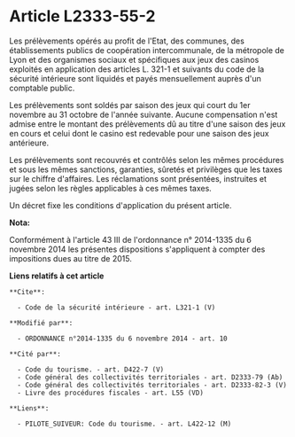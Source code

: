 # Article L2333-55-2

Les prélèvements opérés au profit de l'Etat, des communes, des établissements publics de coopération intercommunale, de la
métropole de Lyon et des organismes sociaux et spécifiques aux jeux des casinos exploités en application des articles L.
321-1 et suivants du code de la sécurité intérieure sont liquidés et payés mensuellement auprès d'un comptable public. 

Les prélèvements sont soldés par saison des jeux qui court du 1er novembre au 31 octobre de l'année suivante. Aucune
compensation n'est admise entre le montant des prélèvements dû au titre d'une saison des jeux en cours et celui dont le
casino est redevable pour une saison des jeux antérieure. 

Les prélèvements sont recouvrés et contrôlés selon les mêmes procédures et sous les mêmes sanctions, garanties, sûretés et
privilèges que les taxes sur le chiffre d'affaires. Les réclamations sont présentées, instruites et jugées selon les règles
applicables à ces mêmes taxes. 

Un décret fixe les conditions d'application du présent article.

**Nota:**

Conformément à l'article 43 III de l'ordonnance n° 2014-1335 du 6 novembre 2014 les présentes dispositions s'appliquent à
compter des impositions dues au titre de 2015.

**Liens relatifs à cet article**

	**Cite**:

	  - Code de la sécurité intérieure - art. L321-1 (V)

	**Modifié par**:

	  - ORDONNANCE n°2014-1335 du 6 novembre 2014 - art. 10

	**Cité par**:

	  - Code du tourisme. - art. D422-7 (V)
	  - Code général des collectivités territoriales - art. D2333-79 (Ab)
	  - Code général des collectivités territoriales - art. D2333-82-3 (V)
	  - Livre des procédures fiscales - art. L55 (VD)

	**Liens**:

	  - PILOTE_SUIVEUR: Code du tourisme. - art. L422-12 (M)

